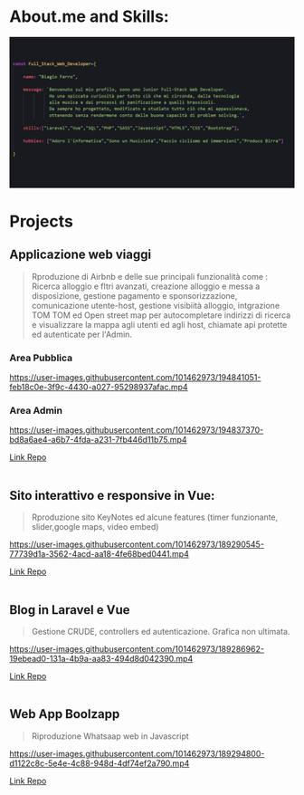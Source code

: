 

# About.me and Skills: 

![header](images/dametteregit.png)



# Projects


## Applicazione web viaggi 
>Rproduzione di Airbnb e delle sue principali funzionalità come : 
>Ricerca alloggio e fltri avanzati, creazione alloggio e messa a disposizione, gestione pagamento e sponsorizzazione, comunicazione utente-host, gestione visibiità alloggio, intgrazione TOM TOM ed Open street map per autocompletare indirizzi di ricerca e visualizzare la mappa agli utenti ed agli host, chiamate api protette ed autenticate per l'Admin.

### Area Pubblica

https://user-images.githubusercontent.com/101462973/194841051-feb18c0e-3f9c-4430-a027-95298937afac.mp4
### Area Admin 

https://user-images.githubusercontent.com/101462973/194837370-bd8a6ae4-a6b7-4fda-a231-7fb446d11b75.mp4

[Link Repo](https://github.com/bia9400/proj-html-vuejs)
<br>
<br>

    
## Sito interattivo e responsive in Vue: 
>Rproduzione sito KeyNotes ed alcune features (timer funzionante, slider,google maps, video embed)

https://user-images.githubusercontent.com/101462973/189290545-77739d1a-3562-4acd-aa18-4fe68bed0441.mp4

[Link Repo](https://github.com/bia9400/proj-html-vuejs)
<br>
<br>


## Blog in Laravel e Vue 
>Gestione CRUDE, controllers ed autenticazione. Grafica non ultimata.

https://user-images.githubusercontent.com/101462973/189286962-19ebead0-131a-4b9a-aa83-494d8d042390.mp4

[Link Repo](https://github.com/bia9400/laravel-boolpress)
<br>
<br>


## Web App Boolzapp 
>Riproduzione Whatsaap web in Javascript

https://user-images.githubusercontent.com/101462973/189294800-d1122c8c-5e4e-4c88-948d-4df74ef2a790.mp4

[Link Repo](https://github.com/bia9400/vue-boolzapp)
<br>
<br>

	

	
